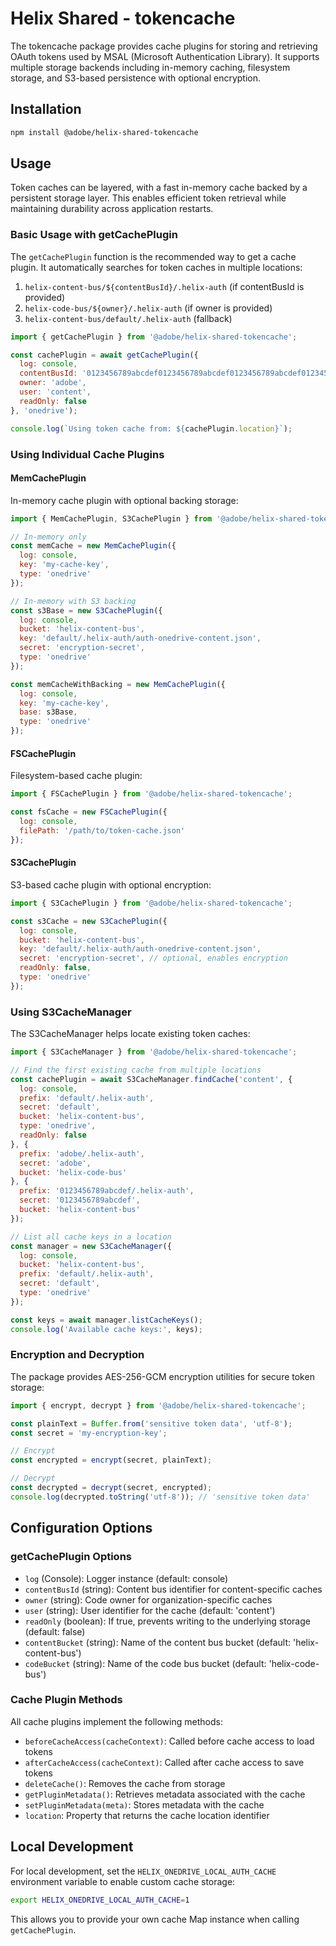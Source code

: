 # Helix Shared - tokencache

The tokencache package provides cache plugins for storing and retrieving OAuth tokens used by MSAL (Microsoft Authentication Library). It supports multiple storage backends including in-memory caching, filesystem storage, and S3-based persistence with optional encryption.

## Installation

```bash
npm install @adobe/helix-shared-tokencache
```

## Usage

Token caches can be layered, with a fast in-memory cache backed by a persistent storage layer. This enables efficient token retrieval while maintaining durability across application restarts.

### Basic Usage with getCachePlugin

The `getCachePlugin` function is the recommended way to get a cache plugin. It automatically searches for token caches in multiple locations:

1. `helix-content-bus/${contentBusId}/.helix-auth` (if contentBusId is provided)
2. `helix-code-bus/${owner}/.helix-auth` (if owner is provided)
3. `helix-content-bus/default/.helix-auth` (fallback)

```js
import { getCachePlugin } from '@adobe/helix-shared-tokencache';

const cachePlugin = await getCachePlugin({
  log: console,
  contentBusId: '0123456789abcdef0123456789abcdef0123456789abcdef0123456789a',
  owner: 'adobe',
  user: 'content',
  readOnly: false
}, 'onedrive');

console.log(`Using token cache from: ${cachePlugin.location}`);
```

### Using Individual Cache Plugins

#### MemCachePlugin

In-memory cache plugin with optional backing storage:

```js
import { MemCachePlugin, S3CachePlugin } from '@adobe/helix-shared-tokencache';

// In-memory only
const memCache = new MemCachePlugin({
  log: console,
  key: 'my-cache-key',
  type: 'onedrive'
});

// In-memory with S3 backing
const s3Base = new S3CachePlugin({
  log: console,
  bucket: 'helix-content-bus',
  key: 'default/.helix-auth/auth-onedrive-content.json',
  secret: 'encryption-secret',
  type: 'onedrive'
});

const memCacheWithBacking = new MemCachePlugin({
  log: console,
  key: 'my-cache-key',
  base: s3Base,
  type: 'onedrive'
});
```

#### FSCachePlugin

Filesystem-based cache plugin:

```js
import { FSCachePlugin } from '@adobe/helix-shared-tokencache';

const fsCache = new FSCachePlugin({
  log: console,
  filePath: '/path/to/token-cache.json'
});
```

#### S3CachePlugin

S3-based cache plugin with optional encryption:

```js
import { S3CachePlugin } from '@adobe/helix-shared-tokencache';

const s3Cache = new S3CachePlugin({
  log: console,
  bucket: 'helix-content-bus',
  key: 'default/.helix-auth/auth-onedrive-content.json',
  secret: 'encryption-secret', // optional, enables encryption
  readOnly: false,
  type: 'onedrive'
});
```

### Using S3CacheManager

The S3CacheManager helps locate existing token caches:

```js
import { S3CacheManager } from '@adobe/helix-shared-tokencache';

// Find the first existing cache from multiple locations
const cachePlugin = await S3CacheManager.findCache('content', {
  log: console,
  prefix: 'default/.helix-auth',
  secret: 'default',
  bucket: 'helix-content-bus',
  type: 'onedrive',
  readOnly: false
}, {
  prefix: 'adobe/.helix-auth',
  secret: 'adobe',
  bucket: 'helix-code-bus'
}, {
  prefix: '0123456789abcdef/.helix-auth',
  secret: '0123456789abcdef',
  bucket: 'helix-content-bus'
});

// List all cache keys in a location
const manager = new S3CacheManager({
  log: console,
  bucket: 'helix-content-bus',
  prefix: 'default/.helix-auth',
  secret: 'default',
  type: 'onedrive'
});

const keys = await manager.listCacheKeys();
console.log('Available cache keys:', keys);
```

### Encryption and Decryption

The package provides AES-256-GCM encryption utilities for secure token storage:

```js
import { encrypt, decrypt } from '@adobe/helix-shared-tokencache';

const plainText = Buffer.from('sensitive token data', 'utf-8');
const secret = 'my-encryption-key';

// Encrypt
const encrypted = encrypt(secret, plainText);

// Decrypt
const decrypted = decrypt(secret, encrypted);
console.log(decrypted.toString('utf-8')); // 'sensitive token data'
```

## Configuration Options

### getCachePlugin Options

- `log` (Console): Logger instance (default: console)
- `contentBusId` (string): Content bus identifier for content-specific caches
- `owner` (string): Code owner for organization-specific caches
- `user` (string): User identifier for the cache (default: 'content')
- `readOnly` (boolean): If true, prevents writing to the underlying storage (default: false)
- `contentBucket` (string): Name of the content bus bucket (default: 'helix-content-bus')
- `codeBucket` (string): Name of the code bus bucket (default: 'helix-code-bus')

### Cache Plugin Methods

All cache plugins implement the following methods:

- `beforeCacheAccess(cacheContext)`: Called before cache access to load tokens
- `afterCacheAccess(cacheContext)`: Called after cache access to save tokens
- `deleteCache()`: Removes the cache from storage
- `getPluginMetadata()`: Retrieves metadata associated with the cache
- `setPluginMetadata(meta)`: Stores metadata with the cache
- `location`: Property that returns the cache location identifier

## Local Development

For local development, set the `HELIX_ONEDRIVE_LOCAL_AUTH_CACHE` environment variable to enable custom cache storage:

```bash
export HELIX_ONEDRIVE_LOCAL_AUTH_CACHE=1
```

This allows you to provide your own cache Map instance when calling `getCachePlugin`.
